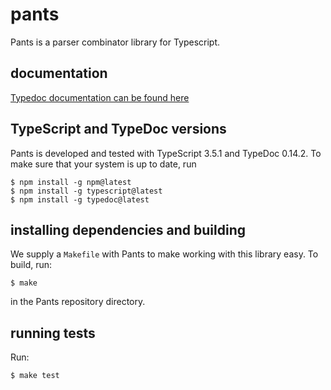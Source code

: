 # pants
Pants is a parser combinator library for Typescript.

## documentation

[Typedoc documentation can be found here](https://williams-cs.github.io/pants/)

## TypeScript and TypeDoc versions

Pants is developed and tested with TypeScript 3.5.1 and TypeDoc 0.14.2.  To make sure that your system is up to date, run

    $ npm install -g npm@latest
    $ npm install -g typescript@latest
    $ npm install -g typedoc@latest

## installing dependencies and building

We supply a `Makefile` with Pants to make working with this library easy.  To build, run:

```
$ make
```

in the Pants repository directory.

## running tests

Run:

```
$ make test
```


